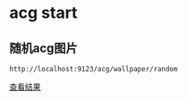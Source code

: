 # acg start
## 随机acg图片
~~~
http://localhost:9123/acg/wallpaper/random
~~~
[查看结果](http://localhost:9123/acg/wallpaper/random)